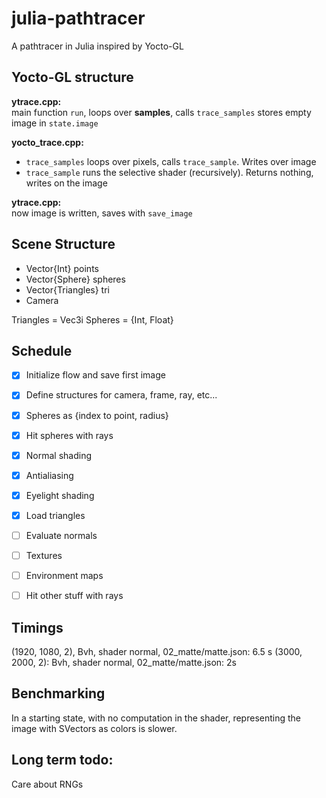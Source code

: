# julia-pathtracer
A pathtracer in Julia inspired by Yocto-GL


## Yocto-GL structure
**ytrace.cpp:**  
main function `run`, loops over **samples**, calls `trace_samples`
stores empty image in `state.image`

**yocto_trace.cpp:**
- `trace_samples` loops over pixels, calls `trace_sample`. Writes over image
- `trace_sample` runs the selective shader (recursively). Returns nothing, 
    writes on the image

**ytrace.cpp:**   
now image is written, saves with `save_image`


## Scene Structure
- Vector{Int} points
- Vector{Sphere} spheres
- Vector{Triangles} tri
- Camera


Triangles = Vec3i
Spheres = {Int, Float}

## Schedule
- [x] Initialize flow and save first image 
- [x] Define structures for camera, frame, ray, etc...
- [x] Spheres as {index to point, radius}
- [x] Hit spheres with rays
- [x] Normal shading 
- [x] Antialiasing
- [x] Eyelight shading
- [x] Load triangles
- [ ] Evaluate normals
- [ ] Textures
- [ ] Environment maps
- [ ] Hit other stuff with rays


## Timings 

(1920, 1080, 2), Bvh, shader normal, 02_matte/matte.json: 6.5 s
(3000, 2000, 2): Bvh, shader normal, 02_matte/matte.json: 2s

## Benchmarking
In a starting state, with no computation in the shader, representing the image
with SVectors as colors is slower.


## Long term todo:

Care about RNGs